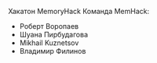 Хакатон MemoryHack
Команда MemHack:
* Роберт Воропаев
* Шуана Пирбудагова
* Mikhail Kuznetsov
* Владимир Филинов
